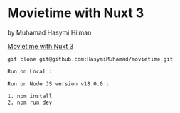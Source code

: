 # Movietime with Nuxt 3

by Muhamad Hasymi Hilman

[Movietime with Nuxt 3](https://movietime-nuxt.netlify.app/)

```
git clone git@github.com:HasymiMuhamad/movietime.git

```

```
Run on Local : 

Run on Node JS version v18.0.0 :

1. npm install
2. npm run dev

```

